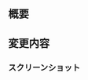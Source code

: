 <!-- for GitHub Copilot review rule -->
<!--
PRのタイトルを修正すべきであれば指摘してください
日本語でレビューしてください
-->
<!-- for GitHub Copilot review  rule-->

## 概要

<!-- issueがあれば以下に記載する -->
<!-- close #xxx -->

<!-- 関連するBacklogがあれば紐づける -->
<!-- https://world-wing.backlog.com/projects/PSC -->

## 変更内容

<!-- - このプルリクで何をしたのか？ -->

### スクリーンショット

<!-- 画面で見せれるものであれば必ずスクリーンショットを添付する -->
